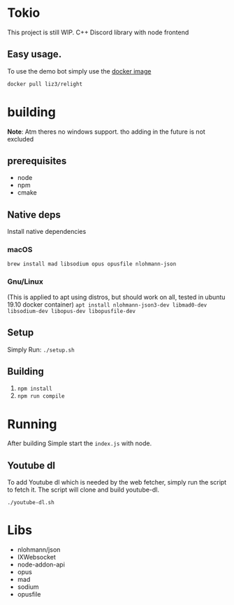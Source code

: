 # Tokio

This project is still WIP.
C++ Discord library with node frontend

## Easy usage.

To use the demo bot simply use the [docker image](https://hub.docker.com/r/liz3/relight)

```sh
docker pull liz3/relight
```

# building

**Note**: Atm theres no windows support. tho adding in the future is not excluded

## prerequisites

- node
- npm
- cmake

## Native deps

Install native dependencies

### macOS

`brew install mad libsodium opus opusfile nlohmann-json`

### Gnu/Linux

(This is applied to apt using distros, but should work on all, tested in ubuntu 19.10 docker container)
`apt install nlohmann-json3-dev libmad0-dev libsodium-dev libopus-dev libopusfile-dev`

## Setup

Simply Run: `./setup.sh`

## Building

1. `npm install`
2. `npm run compile`

# Running

After building Simple start the `index.js` with node.

## Youtube dl

To add Youtube dl which is needed by the web fetcher, simply run the script to fetch it. The script will clone and build youtube-dl.

`./youtube-dl.sh`

# Libs

- nlohmann/json
- IXWebsocket
- node-addon-api
- opus
- mad
- sodium
- opusfile
